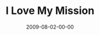 ---
layout: message
category: message
series: "We Love Cincinnati"
title: "I Love My Mission"
date: 2009-08-02-00-00
message_id: 574
audio: "http://s3.amazonaws.com/crossroads-media/message/audio/WeLoveCincy5.mp3"
audio-duration: "44:11"
notes-description: ""
notes: "http://s3.amazonaws.com/crossroads-media/documents/SN_08_01-02_09.pdf"
notes-title: "I Love My Mission (Study Notes)"
program: "http://s3.amazonaws.com/crossroads-media/documents/0801_02Program.pdf"
description: "Mark Stecher shares why he loves his mission, which primarily revolves around loving his city."
video: "http://s3.amazonaws.com/crossroads-media/message/video/WeLoveCincy5.mp4"
video-duration: "44:11"
video-image: "http://s3.amazonaws.com/crossroads-media/images/WeLoveCincy5-still.jpg"
explicit: false
---